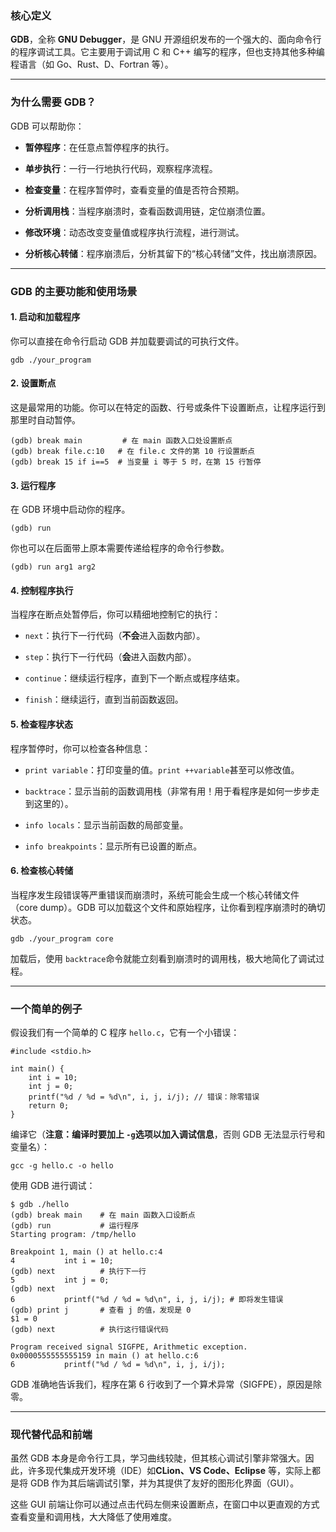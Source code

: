 
### 核心定义

​**GDB**，全称 ​**GNU Debugger**，是 GNU 开源组织发布的一个强大的、面向命令行的程序调试工具。它主要用于调试用 C 和 C++ 编写的程序，但也支持其他多种编程语言（如 Go、Rust、D、Fortran 等）。

---

### 为什么需要 GDB？


GDB 可以帮助你：

- ​**暂停程序**​：在任意点暂停程序的执行。
    
- ​**单步执行**​：一行一行地执行代码，观察程序流程。
    
- ​**检查变量**​：在程序暂停时，查看变量的值是否符合预期。
    
- ​**分析调用栈**​：当程序崩溃时，查看函数调用链，定位崩溃位置。
    
- ​**修改环境**​：动态改变变量值或程序执行流程，进行测试。
    
- ​**分析核心转储**​：程序崩溃后，分析其留下的“核心转储”文件，找出崩溃原因。
    

---

### GDB 的主要功能和使用场景

#### 1. 启动和加载程序

你可以直接在命令行启动 GDB 并加载要调试的可执行文件。

```
gdb ./your_program
```

#### 2. 设置断点

这是最常用的功能。你可以在特定的函数、行号或条件下设置断点，让程序运行到那里时自动暂停。

```
(gdb) break main         # 在 main 函数入口处设置断点
(gdb) break file.c:10   # 在 file.c 文件的第 10 行设置断点
(gdb) break 15 if i==5  # 当变量 i 等于 5 时，在第 15 行暂停
```

#### 3. 运行程序

在 GDB 环境中启动你的程序。

```
(gdb) run
```

你也可以在后面带上原本需要传递给程序的命令行参数。

```
(gdb) run arg1 arg2
```

#### 4. 控制程序执行

当程序在断点处暂停后，你可以精细地控制它的执行：

- `next`：执行下一行代码（**不会**进入函数内部）。
    
- `step`：执行下一行代码（**会**进入函数内部）。
    
- `continue`：继续运行程序，直到下一个断点或程序结束。
    
- `finish`：继续运行，直到当前函数返回。
    

#### 5. 检查程序状态

程序暂停时，你可以检查各种信息：

- `print variable`：打印变量的值。`print ++variable`甚至可以修改值。
    
- `backtrace`：显示当前的函数调用栈（非常有用！用于看程序是如何一步步走到这里的）。
    
- `info locals`：显示当前函数的局部变量。
    
- `info breakpoints`：显示所有已设置的断点。
    

#### 6. 检查核心转储

当程序发生段错误等严重错误而崩溃时，系统可能会生成一个核心转储文件（core dump）。GDB 可以加载这个文件和原始程序，让你看到程序崩溃时的确切状态。

```
gdb ./your_program core
```

加载后，使用 `backtrace`命令就能立刻看到崩溃时的调用栈，极大地简化了调试过程。

---

### 一个简单的例子

假设我们有一个简单的 C 程序 `hello.c`，它有一个小错误：

```
#include <stdio.h>

int main() {
    int i = 10;
    int j = 0;
    printf("%d / %d = %d\n", i, j, i/j); // 错误：除零错误
    return 0;
}
```

编译它（**注意：编译时要加上 `-g`选项以加入调试信息**，否则 GDB 无法显示行号和变量名）：

```
gcc -g hello.c -o hello
```

使用 GDB 进行调试：

```
$ gdb ./hello
(gdb) break main    # 在 main 函数入口设断点
(gdb) run           # 运行程序
Starting program: /tmp/hello

Breakpoint 1, main () at hello.c:4
4           int i = 10;
(gdb) next          # 执行下一行
5           int j = 0;
(gdb) next
6           printf("%d / %d = %d\n", i, j, i/j); # 即将发生错误
(gdb) print j       # 查看 j 的值，发现是 0
$1 = 0
(gdb) next          # 执行这行错误代码

Program received signal SIGFPE, Arithmetic exception.
0x0000555555555159 in main () at hello.c:6
6           printf("%d / %d = %d\n", i, j, i/j);
```

GDB 准确地告诉我们，程序在第 6 行收到了一个算术异常（SIGFPE），原因是除零。

---

### 现代替代品和前端

虽然 GDB 本身是命令行工具，学习曲线较陡，但其核心调试引擎非常强大。因此，许多现代集成开发环境（IDE）如 ​**CLion、VS Code、Eclipse**​ 等，实际上都是将 GDB 作为其后端调试引擎，并为其提供了友好的图形化界面（GUI）。

这些 GUI 前端让你可以通过点击代码左侧来设置断点，在窗口中以更直观的方式查看变量和调用栈，大大降低了使用难度。

